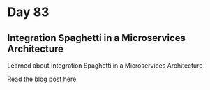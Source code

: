 # Day 83

## Integration Spaghetti in a Microservices Architecture

Learned about Integration Spaghetti in a Microservices Architecture

Read the blog post [here](https://rufilboy.hashnode.dev/day-83-integration-spaghetti-in-a-microservices-architecture)
